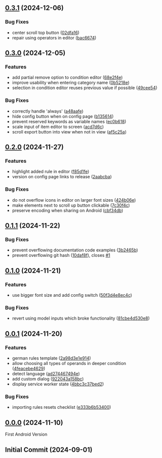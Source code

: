 ## [0.3.1](https://github.com/dhhyi/travel-packlist/compare/v0.3.0...v0.3.1) (2024-12-06)

### Bug Fixes

- center scroll top button ([02dfa16](https://github.com/dhhyi/travel-packlist/commit/02dfa16ff16ae1520b97392fe868fa84ae4eac5e))
- repair using operators in editor ([bac6674](https://github.com/dhhyi/travel-packlist/commit/bac667435af13011611469c71fd4b3685775bae7))

## [0.3.0](https://github.com/dhhyi/travel-packlist/compare/v0.2.0...v0.3.0) (2024-12-05)

### Features

- add partial remove option to condition editor ([68e2f4e](https://github.com/dhhyi/travel-packlist/commit/68e2f4e5b8b6e3245096ed57c02e70cfa4d046b8))
- improve usability when entering category name ([0b5218e](https://github.com/dhhyi/travel-packlist/commit/0b5218e581b5d7d0c4b8bfa5d5387662160f0b6b))
- selection in condition editor reuses previous value if possible ([49cee54](https://github.com/dhhyi/travel-packlist/commit/49cee5431abb004a523bd2b81b625bf06e827547))

### Bug Fixes

- correctly handle 'always' ([a48aafe](https://github.com/dhhyi/travel-packlist/commit/a48aafeaedfcba5f89f1ef049cad5fbb16f335e2))
- hide config button when on config page ([b135614](https://github.com/dhhyi/travel-packlist/commit/b135614c1df45881e98b32be8fc1ee61f331f64e))
- prevent reserved keywords as variable names ([ec0b618](https://github.com/dhhyi/travel-packlist/commit/ec0b6182dff6bd4b371ee431a17ed13b9c7240dd))
- scale input of item editor to screen ([acd7d6c](https://github.com/dhhyi/travel-packlist/commit/acd7d6c9cda9ca3eb0d735022ee6edddebea78e3))
- scroll export button into view when not in view ([af5c25a](https://github.com/dhhyi/travel-packlist/commit/af5c25a1b1782026d569e5528cd8d3ee0a8571a8))

## [0.2.0](https://github.com/dhhyi/travel-packlist/compare/v0.1.1...v0.2.0) (2024-11-27)

### Features

- highlight added rule in editor ([f85d1fe](https://github.com/dhhyi/travel-packlist/commit/f85d1fe757e35e417e1b0fbfc3304a2e15110dc8))
- version on config page links to release ([2aabcba](https://github.com/dhhyi/travel-packlist/commit/2aabcbaece7400377939e327382ad9c30069ccd6))

### Bug Fixes

- do not overflow icons in editor on larger font sizes ([424b06e](https://github.com/dhhyi/travel-packlist/commit/424b06e6c311387ad0f673760bc69baed957dfb2))
- make elements next to scroll up button clickable ([7c30f4c](https://github.com/dhhyi/travel-packlist/commit/7c30f4c46e377ae50f08ffbad67fdd2fd812ef82))
- preserve encoding when sharing on Android ([cbf34db](https://github.com/dhhyi/travel-packlist/commit/cbf34db1a00e3416965de25275dacac5b6aecd67))

## [0.1.1](https://github.com/dhhyi/travel-packlist/compare/v0.1.0...v0.1.1) (2024-11-22)

### Bug Fixes

- prevent overflowing documentation code examples ([3b2465b](https://github.com/dhhyi/travel-packlist/commit/3b2465bbe64cb0ce15789678788ea765622fd9ed))
- prevent overflowing git hash ([10daf8f](https://github.com/dhhyi/travel-packlist/commit/10daf8f2fdd81144037b179258b2801f70f76ff2)), closes [#1](https://github.com/dhhyi/travel-packlist/issues/1)

## [0.1.0](https://github.com/dhhyi/travel-packlist/compare/v0.0.1...v0.1.0) (2024-11-21)

### Features

- use bigger font size and add config switch ([50f3d4e8ec4c](https://github.com/dhhyi/travel-packlist/commit/50f3d4e8ec4c974a746cb1d1db9070a34034c612))

### Bug Fixes

- revert using model inputs which broke functionality ([81cbe4d530e8](https://github.com/dhhyi/travel-packlist/commit/81cbe4d530e8342cfe9f6384629c0962ca436775))

## [0.0.1](https://github.com/dhhyi/travel-packlist/compare/v0.0.0...v0.0.1) (2024-11-20)

### Features

- german rules template ([2a98d3e1e914](https://github.com/dhhyi/travel-packlist/commit/2a98d3e1e9148db3d01d23656f119a29f64dffb3))
- allow choosing all types of operands in deeper condition ([4feacebe4629](https://github.com/dhhyi/travel-packlist/commit/4feacebe46295d8cc927ac53a3afb32b441446b0))
- detect language ([ad274467494e](ad274467494e8fc098809303d6ea539c8f5076db))
- add custom dialog ([922043a158bc](922043a158bc72cb27d34000f67b232cb3ae53af))
- display service worker state ([4bbc3c37bed2](https://github.com/dhhyi/travel-packlist/commit/4bbc3c37bed26b452b11035eab56248c74a65647))

### Bug Fixes

- importing rules resets checklist ([e333b6b53400](https://github.com/dhhyi/travel-packlist/commit/e333b6b53400077bac18ce3d6e67a9181e5eeda7))

## [0.0.0](https://github.com/dhhyi/travel-packlist/compare/b4459435599c...v0.0.0) (2024-11-10)

First Android Version

## Initial Commit (2024-09-01)
